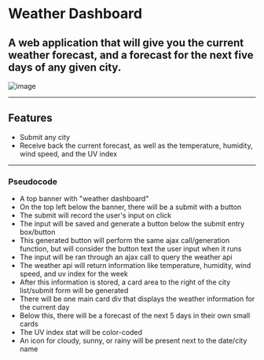 # Weather Dashboard
A web application that will give you the current weather forecast, and a forecast for the next five days of any given city.
---
![image](https://user-images.githubusercontent.com/65047802/87996230-610f5c80-caa6-11ea-8450-fad28576ff46.png)

---
## Features
- Submit any city
- Receive back the current forecast, as well as the temperature, humidity, wind speed, and the UV index
---
### Pseudocode
- A top banner with "weather dashboard" 
- On the top left below the banner, there will be a submit with a button
- The submit will record the user's input on click
- The input will be saved and generate a button below the submit entry box/button
- This generated button will perform the same ajax call/generation function, but will consider the button text the user    input when it runs
- The input will be ran through an ajax call to query the weather api
- The weather api will return information like temperature, humidity, wind speed, and uv index for the week
- After this information is stored, a card area to the right of the city list/submit form will be generated
- There will be one main card div that displays the weather information for the current day
- Below this, there will be a forecast of the next 5 days in their own small cards
- The UV index stat will be color-coded
- An icon for cloudy, sunny, or rainy will be present next to the date/city name